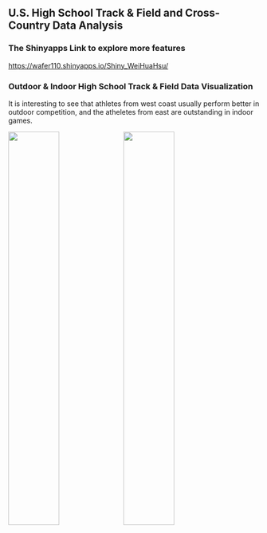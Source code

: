 ## U.S. High School Track & Field and Cross-Country Data Analysis  

### The Shinyapps Link to explore more features 
https://wafer110.shinyapps.io/Shiny_WeiHuaHsu/

### Outdoor & Indoor High School Track & Field Data Visualization
It is interesting to see that athletes from west coast usually perform better in outdoor competition, and the atheletes from east are outstanding in indoor games.   

<img src="https://user-images.githubusercontent.com/55414654/103742178-674bb380-4fc8-11eb-99b2-d43b623f88a7.png" width="45%"></img> <img src="https://user-images.githubusercontent.com/55414654/103741976-0e7c1b00-4fc8-11eb-809b-fa51e6c5fa3d.png" width="45%"></img> 
